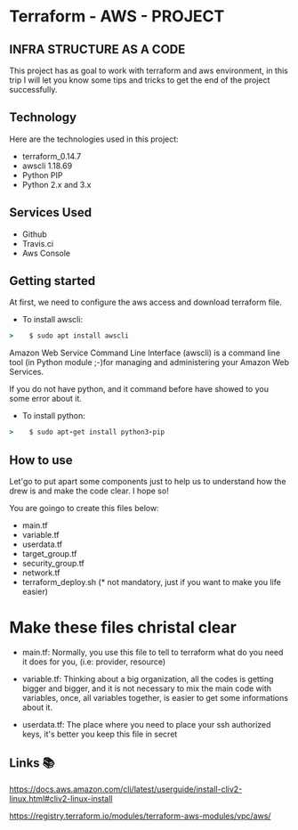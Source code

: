 # Terraform - AWS - PROJECT

## INFRA STRUCTURE AS A CODE
This project has as goal to work with terraform and aws environment, in this trip I will let you know some tips and tricks to get the end of the project successfully.

## Technology 
 
Here are the technologies used in this project:
  
* terraform_0.14.7
* awscli 1.18.69
* Python PIP 
* Python 2.x and 3.x

## Services Used
 
* Github
* Travis.ci
* Aws Console

## Getting started
 
At first, we need to configure the aws access and download terraform file.

* To install awscli:
``` ruby
>    $ sudo apt install awscli
```

Amazon Web Service Command Line Interface (awscli) is a command line tool (in Python module ;-)for managing and administering your Amazon Web Services.

If you do not have python, and it command before have showed to you some error about it.

* To install python:
``` ruby
>    $ sudo apt-get install python3-pip
```

## How to use

Let'go to put apart some components just to help us to understand how the drew is and make the code clear. I hope so!

You are goingo to create this files below:

* main.tf
* variable.tf
* userdata.tf
* target_group.tf
* security_group.tf
* network.tf
* terraform_deploy.sh (* not mandatory, just if you want to make you life easier)


# Make these files christal clear

* main.tf: Normally, you use this file to tell to terraform what do you need it does for you, (i.e: provider, resource)

* variable.tf: Thinking about a big organization, all the codes is getting bigger and bigger, and it is not necessary to mix the
main code with variables, once, all variables together, is easier to get some informations about it.

* userdata.tf: The place where you need to place your ssh authorized keys, it's better you keep this file in secret







## Links  :books:

https://docs.aws.amazon.com/cli/latest/userguide/install-cliv2-linux.html#cliv2-linux-install

https://registry.terraform.io/modules/terraform-aws-modules/vpc/aws/
